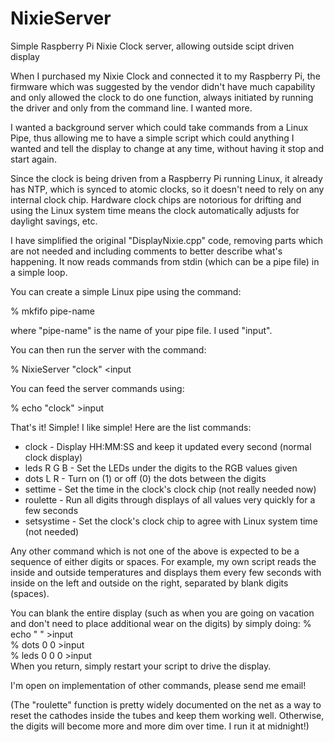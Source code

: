 # NixieServer
Simple Raspberry Pi Nixie Clock server, allowing outside scipt driven display

When I purchased my Nixie Clock and connected it to my Raspberry Pi, the firmware
which was suggested by the vendor didn't have much capability and only allowed the
clock to do one function, always initiated by running the driver and only from the
command line.  I wanted more.

I wanted a background server which could take commands from a Linux Pipe, thus
allowing me to have a simple script which could anything I wanted and tell the
display to change at any time, without having it stop and start again.

Since the clock is being driven from a Raspberry Pi running Linux, it already has
NTP, which is synced to atomic clocks, so it doesn't need to rely on any internal
clock chip.  Hardware clock chips are notorious for drifting and using the Linux
system time means the clock automatically adjusts for daylight savings, etc.

I have simplified the original "DisplayNixie.cpp" code, removing parts which are not
needed and including comments to better describe what's happening.  It now reads
commands from stdin (which can be a pipe file) in a simple loop.

You can create a simple Linux pipe using the command:

% mkfifo pipe-name
  
where "pipe-name" is the name of your pipe file.  I used "input".

You can then run the server with the command:

% NixieServer "clock" <input

You can feed the server commands using:

% echo "clock" >input

That's it!  Simple!  I like simple!  Here are the list commands:

* clock - Display HH:MM:SS and keep it updated every second (normal clock display)  
* leds R G B - Set the LEDs under the digits to the RGB values given  
* dots L R - Turn on (1) or off (0) the dots between the digits  
* settime - Set the time in the clock's clock chip (not really needed now)  
* roulette - Run all digits through displays of all values very quickly for a few seconds  
* setsystime - Set the clock's clock chip to agree with Linux system time (not needed)  

Any other command which is not one of the above is expected to be a sequence of
either digits or spaces.  For example, my own script reads the inside and outside
temperatures and displays them every few seconds with inside on the left and outside
on the right, separated by blank digits (spaces).

You can blank the entire display (such as when you are going on vacation and don't need
to place additional wear on the digits) by simply doing:
% echo "      " >input  
% dots 0 0 >input  
% leds 0 0 0 >input  
When you return, simply restart your script to drive the display.

I'm open on implementation of other commands, please send me email!

(The "roulette" function is pretty widely documented on the net as a way to reset
the cathodes inside the tubes and keep them working well.  Otherwise, the digits
will become more and more dim over time.  I run it at midnight!)
